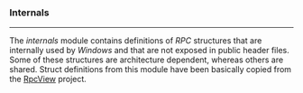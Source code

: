 ### Internals

----

The *internals* module contains definitions of *RPC* structures that are
internally used by *Windows* and that are not exposed in public header files. 
Some of these structures are architecture dependent, whereas others are shared.
Struct definitions from this module have been basically copied from the
[RpcView](https://www.rpcview.org/) project.
